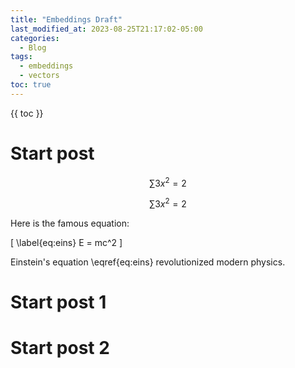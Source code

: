 ```yaml
---
title: "Embeddings Draft"
last_modified_at: 2023-08-25T21:17:02-05:00
categories:
  - Blog
tags:
  - embeddings 
  - vectors
toc: true
---
```



{{ toc }}

# Start post

$$\sum 3x^2=2$$

$$\sum 3x^2=2$$

Here is the famous equation:

\[
\label{eq:eins} E = mc^2
\]

Einstein's equation \eqref{eq:eins} revolutionized modern physics.

# Start post 1

# Start post 2
